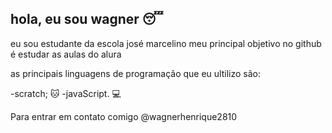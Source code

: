 ## hola, eu sou wagner 😴
eu sou estudante da escola josé marcelino
meu principal objetivo no github é estudar as aulas do alura

as principais linguagens de programação que eu ultilizo são:

-scratch; 🐱
-javaScript. 💻

Para entrar em contato comigo
@wagnerhenrique2810

